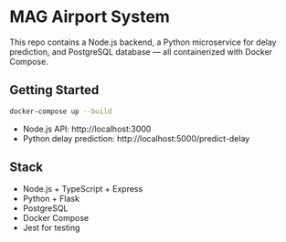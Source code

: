 # MAG Airport System

This repo contains a Node.js backend, a Python microservice for delay prediction, and PostgreSQL database — all containerized with Docker Compose.

## Getting Started

```bash
docker-compose up --build
```

- Node.js API: http://localhost:3000
- Python delay prediction: http://localhost:5000/predict-delay

## Stack

- Node.js + TypeScript + Express
- Python + Flask
- PostgreSQL
- Docker Compose
- Jest for testing
